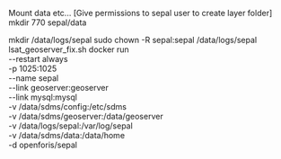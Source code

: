 Mount data etc...
[Give permissions to sepal user to create layer folder]
mkdir 770 sepal/data

mkdir /data/logs/sepal
sudo chown -R sepal:sepal /data/logs/sepal
lsat_geoserver_fix.sh
docker run \
    --restart always \
    -p 1025:1025 \
    --name sepal \
    --link geoserver:geoserver \
    --link mysql:mysql \
    -v /data/sdms/config:/etc/sdms \
    -v /data/sdms/geoserver:/data/geoserver \
    -v /data/logs/sepal:/var/log/sepal \
    -v /data/sdms/data:/data/home \
    -d openforis/sepal
